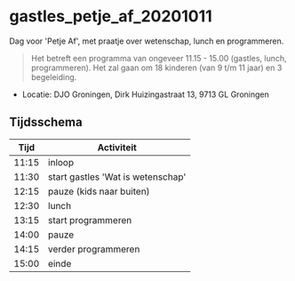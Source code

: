# gastles_petje_af_20201011

Dag voor 'Petje Af', met praatje over wetenschap, lunch en programmeren.

> Het betreft een programma van ongeveer 11.15 - 15.00 (gastles, lunch, programmeren).
> Het zal gaan om 18 kinderen (van 9 t/m 11 jaar) en 3 begeleiding.

 * Locatie: DJO Groningen, Dirk Huizingastraat 13, 9713 GL Groningen

## Tijdsschema

Tijd |Activiteit
-----|---------------------------------
11:15|inloop
11:30|start gastles 'Wat is wetenschap'
12:15|pauze (kids naar buiten)
12:30|lunch
13:15|start programmeren
14:00|pauze
14:15|verder programmeren
15:00|einde

